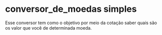 # conversor_de_moedas simples

Esse conversor tem como o objetivo por meio da cotação saber quais são os valor que você de determinada moeda.
